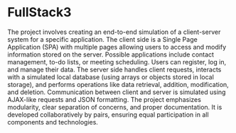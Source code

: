 # FullStack3
The project involves creating an end-to-end simulation of a client-server system for a specific application. The client side is a Single Page Application (SPA) with multiple pages allowing users to access and modify information stored on the server. Possible applications include contact management, to-do lists, or meeting scheduling. Users can register, log in, and manage their data. The server side handles client requests, interacts with a simulated local database (using arrays or objects stored in local storage), and performs operations like data retrieval, addition, modification, and deletion. Communication between client and server is simulated using AJAX-like requests and JSON formatting. The project emphasizes modularity, clear separation of concerns, and proper documentation. It is developed collaboratively by pairs, ensuring equal participation in all components and technologies.
